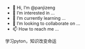 - 👋 Hi, I’m @panjizeng
- 👀 I’m interested in ...
- 🌱 I’m currently learning ...
- 💞️ I’m looking to collaborate on ...
- 📫 How to reach me ...

<!---
panjizeng/panjizeng is a ✨ special ✨ repository because its `README.md` (this file) appears on your GitHub profile.
You can click the Preview link to take a look at your changes.
--->
学习pyton，知识改变命运
